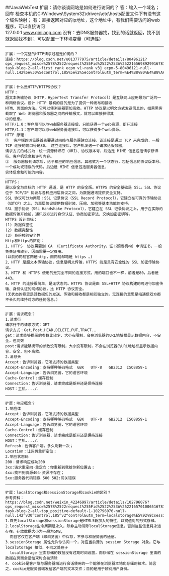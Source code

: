 ##JavaWebTest
    扩展：请你谈谈网站是如何进行访问的？
    答：输入一个域名；回车
    检查本机的C:\Windows\System32\drivers\etc\hosts配置文件下有没有这个域名映射；
    有：直接返回对应的ip地址，这个地址中，有我们需要访问的web程序，可以直接访问    
    127.0.0.1 www.qinjiang.com
    没有：去DNS服务器找，找到的话就返回，找不到就返回找不到；
    可以配置一下环境变量（可选性）
***
    扩展：一个完整的HTTP请求过程是如何的？
    连接：https://blog.csdn.net/u013777975/article/details/80496121?ops_request_misc=%257B%2522request%255Fid%2522%253A%2522165698929916781683975172%2522%252C%2522scm%2522%253A%252220140713.130102334.pc%255Fall.%2522%257D&request_id=165698929916781683975172&biz_id=0&utm_medium=distribute.pc_search_result.none-task-blog-2~all~first_rank_ecpm_v1~rank_v31_ecpm-5-80496121-null-null.142%5ev30%5econtrol,185%5ev2%5econtrol&utm_term=%E4%B8%80%E4%B8%AA%E5%AE%8C%E6%95%B4%E7%9A%84%E7%BD%91%E7%BB%9C%E8%AF%B7%E6%B1%82%E8%BF%87%E7%A8%8B&spm=1018.2226.3001.4187
***
    扩展：什么是HTTP/HTTPS协议？
    HTTP：
    超文本传输协议（HTTP，HyperText Transfer Protocol）是互联网上应用最为广泛的一种网络协议。设计 HTTP 最初的目的是为了提供一种发布和接收 
    HTML 页面的方法。它可以使浏览器更加高效。HTTP 协议是以明文方式发送信息的，如果黑客截取了 Web 浏览器和服务器之间的传输报文，就可以直接获得其
    中的信息。
    HTTP/1.0：客户端可以与web服务器连接后，只能获得一个web资源，断开连接
    HTTP/1.1：客户端可以与web服务器连接后，可以获得多个web资源。
    HTTP 原理：
    ①  客户端的浏览器首先要通过网络与服务器建立连接，该连接是通过 TCP 来完成的，一般 TCP 连接的端口号是80。 建立连接后，客户机发送一个请求给服务器，
    请求方式的格式为：统一资源标识符（URI）、协议版本号，后边是 MIME 信息包括请求修饰符、客户机信息和许可内容。
    ②  服务器接到请求后，给予相应的响应信息，其格式为一个状态行，包括信息的协议版本号、一个成功或错误的代码，后边是 MIME 信息包括服务器信息、
    实体信息和可能的内容。
    ____________________________________________________________________________________________________________________________
    HTTPS：
    是以安全为目标的 HTTP 通道，是 HTTP 的安全版。HTTPS 的安全基础是 SSL。SSL 协议位于 TCP/IP 协议与各种应用层协议之间，为数据通讯提供安全支持。
    SSL 协议可分为两层：SSL 记录协议（SSL Record Protocol），它建立在可靠的传输协议（如TCP）之上，为高层协议提供数据封装、压缩、加密等基本功能的支持。
    SSL 握手协议（SSL Handshake Protocol），它建立在 SSL 记录协议之上，用于在实际的数据传输开始前，通讯双方进行身份认证、协商加密算法、交换加密密钥等。
    HTTPS 设计目标：
    (1) 数据保密性
    (2) 数据完整性
    (3) 身份校验安全性
    Http和Https的区别：
    1、HTTPS  协议需要到 CA （Certificate Authority，证书颁发机构）申请证书，一般免费证书较少，因而需要一定费用。
    (以前的网易官网是http，而网易邮箱是 https 。)
    2、HTTP 是超文本传输协议，信息是明文传输，HTTPS 则是具有安全性的 SSL 加密传输协议。
    3、HTTP 和 HTTPS 使用的是完全不同的连接方式，用的端口也不一样，前者是80，后者是443。
    4、HTTP 的连接很简单，是无状态的。HTTPS 协议是由 SSL+HTTP 协议构建的可进行加密传输、身份认证的网络协议，比 HTTP 协议安全。
    (无状态的意思是其数据包的发送、传输和接收都是相互独立的。无连接的意思是指通信双方都不长久的维持对方的任何信息。)
***
    扩展：请求概念？
    1.请求行
    请求行中的请求方式：GET
    请求方式：Get,Post,HEAD,DELETE,PUT,TRACT.…
    get：请求能够携带的参数比较少，大小有限制，会在浏览器的URL地址栏显示数据内容，不安全，但高效
    post:请求能够携带的参数没有限制，大小没有限制，不会在浏览器的URL地址栏显示数据内容，安全，但不高效。
    2.消息头
    Accept：告诉浏览器，它所支持的数据类型
    Accept-Encoding：支持哪种编码格式  GBK   UTF-8   GB2312  ISO8859-1
    Accept-Language：告诉浏览器，它的语言环境
    Cache-Control：缓存控制
    Connection：告诉浏览器，请求完成是断开还是保持连接
    HOST：主机..../.
***
    扩展：响应概念？
    1.响应体
    Accept：告诉浏览器，它所支持的数据类型
    Accept-Encoding：支持哪种编码格式  GBK   UTF-8   GB2312  ISO8859-1
    Accept-Language：告诉浏览器，它的语言环境
    Cache-Control：缓存控制
    Connection：告诉浏览器，请求完成是断开还是保持连接
    HOST：主机..../.
    Refresh：告诉客户端，多久刷新一次；
    Location：让网页重新定位；
    2.响应状态码
    200：请求响应成功200
    3xx:请求重定向·重定向：你重新到我给你新位置去；
    4xx:找不到资源404·资源不存在；
    5xx:服务器代码错误 500 502:网关错误
***
    扩展：localStorage和sessionStorage和cookie的区别？
    参考资料：https://blog.csdn.net/weixin_42246997/article/details/102796076?ops_request_misc=%257B%2522request%255Fid%2522%253A%2522165701006516781818749529%2522%252C%2522scm%2522%253A%252220140713.130102334..%2522%257D&request_id=165701006516781818749529&biz_id=0&utm_medium=distribute.pc_search_result.none-task-blog-2~all~top_positive~default-1-102796076-null-null.142^v30^control,185^v2^control&utm_term=localstorage%E5%92%8Csessionstorage&spm=1018.2226.3001.4187
    1.首先localStorage和sessionStorage是HTML5新加入的特性，以键值对的形式存储。
    2.localStorage生命周期是永久，除非主动清除localStorage信息，否则这些信息将永远存在。存放数据大小为一般为5MB,
      而且它仅在客户端（即浏览器）中保存，不参与和服务器的通信。
    3.sessionStorage 属性允许你访问一个，对应当前源的 session Storage 对象。它与 localStorage 相似，不同之处在于 
      localStorage 里面存储的数据没有过期时间设置，而存储在 sessionStorage 里面的数据在页面会话结束时会被清除
    4. cookie是客户端与服务器端进行会话使用的一个能够在浏览器本地化存储的技术。简言之，cookie是服务器端发给客户端的文本文件；目的是用于辨别用户身份。







